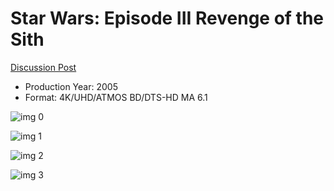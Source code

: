 # Star Wars: Episode III Revenge of the Sith

[Discussion Post](https://www.avsforum.com/threads/bass-eq-for-filtered-movies.2995212/post-56904060)

* Production Year: 2005
* Format: 4K/UHD/ATMOS BD/DTS-HD MA 6.1

![img 0](https://i.imgur.com/aTK2czc.jpg)

![img 1](https://i.imgur.com/1yPlvNX.png)

![img 2](https://i.imgur.com/O7ieAOk.jpg)

![img 3](https://i.imgur.com/Bhwde5f.jpg)

